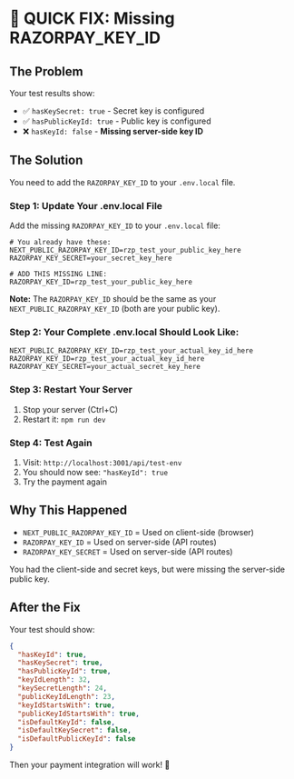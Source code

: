 # 🚨 QUICK FIX: Missing RAZORPAY_KEY_ID

## The Problem
Your test results show:
- ✅ `hasKeySecret: true` - Secret key is configured
- ✅ `hasPublicKeyId: true` - Public key is configured  
- ❌ `hasKeyId: false` - **Missing server-side key ID**

## The Solution
You need to add the `RAZORPAY_KEY_ID` to your `.env.local` file.

### Step 1: Update Your .env.local File
Add the missing `RAZORPAY_KEY_ID` to your `.env.local` file:

```env
# You already have these:
NEXT_PUBLIC_RAZORPAY_KEY_ID=rzp_test_your_public_key_here
RAZORPAY_KEY_SECRET=your_secret_key_here

# ADD THIS MISSING LINE:
RAZORPAY_KEY_ID=rzp_test_your_public_key_here
```

**Note:** The `RAZORPAY_KEY_ID` should be the same as your `NEXT_PUBLIC_RAZORPAY_KEY_ID` (both are your public key).

### Step 2: Your Complete .env.local Should Look Like:
```env
NEXT_PUBLIC_RAZORPAY_KEY_ID=rzp_test_your_actual_key_id_here
RAZORPAY_KEY_ID=rzp_test_your_actual_key_id_here
RAZORPAY_KEY_SECRET=your_actual_secret_key_here
```

### Step 3: Restart Your Server
1. Stop your server (Ctrl+C)
2. Restart it: `npm run dev`

### Step 4: Test Again
1. Visit: `http://localhost:3001/api/test-env`
2. You should now see: `"hasKeyId": true`
3. Try the payment again

## Why This Happened
- `NEXT_PUBLIC_RAZORPAY_KEY_ID` = Used on client-side (browser)
- `RAZORPAY_KEY_ID` = Used on server-side (API routes)
- `RAZORPAY_KEY_SECRET` = Used on server-side (API routes)

You had the client-side and secret keys, but were missing the server-side public key.

## After the Fix
Your test should show:
```json
{
  "hasKeyId": true,
  "hasKeySecret": true,
  "hasPublicKeyId": true,
  "keyIdLength": 32,
  "keySecretLength": 24,
  "publicKeyIdLength": 23,
  "keyIdStartsWith": true,
  "publicKeyIdStartsWith": true,
  "isDefaultKeyId": false,
  "isDefaultKeySecret": false,
  "isDefaultPublicKeyId": false
}
```

Then your payment integration will work! 🎉 